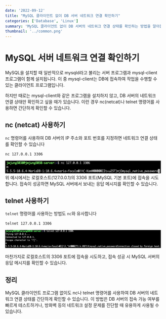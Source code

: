 ```yaml
---
date: '2022-09-12'
title: "MySQL 클라이언트 없이 DB 서버 네트워크 연결 확인하기"
categories: ['Database', 'Linux']
summary: 'MySQL 클라이언트 없이 DB 서버의 네트워크 연결 상태를 확인하는 방법을 알아봅니다.'
thumbnail: '../common.png'
---
```



# MySQL 서버 네트워크 연결 확인하기
MySQL을 설치할 때 일반적으로 mysqld라고 불리는 서버 프로그램과 mysql-client 프로그램이 함께 설치됩니다. 
이 중 mysql-client는 DB에 접속하여 작업을 수행할 수 있는 클라이언트 프로그램입니다.

하지만 때로는 mysql-client와 같은 프로그램을 설치하지 않고, DB 서버의 네트워크 연결 상태만 확인하고 싶을 때가 있습니다. 
이런 경우 nc(netcat)나 telnet 명령어를 사용하면 간단하게 확인할 수 있습니다.



## nc (netcat) 사용하기
```nc``` 명령어를 사용하여 DB 서버의 IP 주소와 포트 번호를 지정하면 네트워크 연결 상태를 확인할 수 있습니다
```shell
nc 127.0.0.1 3306
```

![nc](./nc.png)
위 예시에서는 로컬호스트(127.0.0.1)의 3306 포트(MySQL 기본 포트)에 접속을 시도합니다. 접속이 성공하면 MySQL 서버에서 보내는 응답 메시지를 확인할 수 있습니다.


## telnet 사용하기
```telnet``` 명령어를 사용하는 방법도 ```nc```와 유사합니다
```shell
telnet 127.0.0.1 3306
```
![telnet](./telnet.png)

마찬가지로 로컬호스트의 3306 포트에 접속을 시도하고, 접속 성공 시 MySQL 서버의 응답 메시지를 확인할 수 있습니다.

## 정리
MySQL 클라이언트 프로그램 없이도 nc나 telnet 명령어를 사용하여 DB 서버의 네트워크 연결 상태를 간단하게 확인할 수 있습니다. 
이 방법은 DB 서버의 접속 가능 여부를 빠르게 테스트하거나, 방화벽 등의 네트워크 설정 문제를 진단할 때 유용하게 사용될 수 있습니다.


